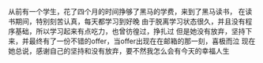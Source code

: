 从前有一个学生，花了四个月的时间挣够了黑马的学费，来到了黑马读书，
在读书期间，特别刻苦认真，每天都学习到好晚
由于脱离学习状态很久，并且没有程序基础，所以学习起来有点吃力，也曾彷徨过，挣扎过
但是她没有放弃，坚持下来，并最终有了一份不错的offer，当offer出现在在邮箱的那一刻，喜极而泣
现在她总说，感谢自己的坚持和没有放弃，要不然我怎么会有今天的幸福人生